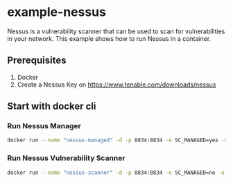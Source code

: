 # example-nessus

Nessus is a vulnerability scanner that can be used to scan for vulnerabilities in your network. This example shows how to run Nessus in a container.

## Prerequisites

1. Docker
2. Create a Nessus Key on https://www.tenable.com/downloads/nessus

## Start with docker cli

### Run Nessus Manager

```bash
docker run --name "nessus-managed" -d -p 8834:8834 -e SC_MANAGED=yes -e USERNAME=admin -e PASSWORD=admin -e PROXY-HOST=cloud.tenable.com -e PROXY-PORT=443 -e AUTO_UPDATE=all tenable/nessus:latest-ubuntu 
```

### Run Nessus Vulnerability Scanner

```bash
docker run --name "nessus-scanner" -d -p 8834:8834 -e SC_MANAGED=no -e USERNAME=admin -e PASSWORD=admin -e PROXY-HOST=cloud.tenable.com -e PROXY-PORT=443 -e AUTO_UPDATE=all tenable/nessus:latest-ubuntu
```
